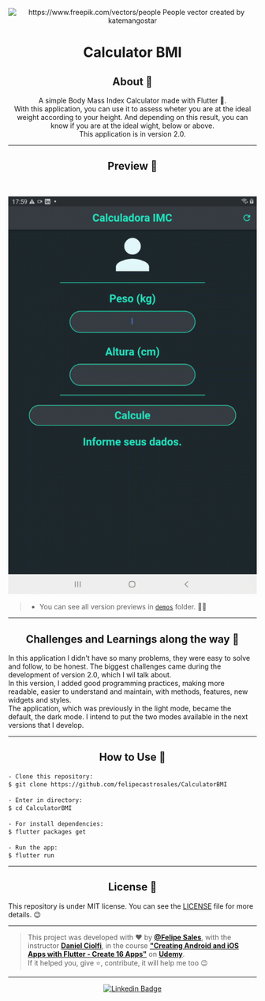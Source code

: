 <p align="center">
      <img src="https://user-images.githubusercontent.com/59374587/91995303-06f0f080-ed0e-11ea-8507-55001063c85e.png" width="30%" alt="https://www.freepik.com/vectors/people People vector created by katemangostar"/>
   </p>

   <h1 align="center">Calculator BMI</h1>

   <h2 align="center">About 📖</h2>
   
   <p align="center">
      A simple Body Mass Index Calculator made with Flutter 💙. <br>
      With this application, you can use it to assess wheter you are at the ideal weight according to your height. And depending on this result, you can know if you are at the ideal wight, below or above.<br>
      This application is in version 2.0.
   </p>

---

   <h2 align="center">Preview 📱</h2><br>

   <p align="center">
   <img src="https://github.com/felipecastrosales/CalculatorBMI/blob/master/demos/version2.gif">
   </p>

   > * You can see all version previews in [`demos`](https://github.com/felipecastrosales/CalculatorBMI/blob/master/demos) folder. 🧐📂

---

 <h2 align="center">
   Challenges and Learnings along the way 🤯
   </h2>

   In this application I didn't have so many problems, they were easy to solve and follow, to be honest. The biggest challenges came during the development of version 2.0, which I wil talk about.<br>
   In this version, I added good programming practices, making more readable, easier to understand and maintain, with methods, features, new widgets and styles.<br>
   The application, which was previously in the light mode, became the default, the dark mode. I intend to put the two modes available in the next versions that I develop.

---

   <h2 align="center">How to Use 🤔</h2>

   ```   
   - Clone this repository:
   $ git clone https://github.com/felipecastrosales/CalculatorBMI

   - Enter in directory:
   $ cd CalculatorBMI

   - For install dependencies:
   $ flutter packages get

   - Run the app: 
   $ flutter run
   ```

---

   <h2 align="center">License 📝</h2>

   This repository is under MIT license. You can see the [LICENSE](https://github.com/felipecastrosales/CalculatorBMI/blob/master/LICENSE) file for more details. 😉

   ---

   >This project was developed with ❤️ by **[@Felipe Sales](https://www.linkedin.com/in/felipecastrosales/)**, with the instructor **[Daniel Ciolfi](https://linkedin.com/in/danielciolfi)**, in the course  **["Creating Android and iOS Apps with Flutter - Create 16 Apps"](https://www.udemy.com/course/curso-completo-flutter-app-android-ios)** on **[Udemy](https://www.udemy.com/)**.<br>
   If it helped you, give ⭐, contribute, it will help me too 😉

---

   <div align="center">

   [![Linkedin Badge](https://img.shields.io/badge/-Felipe%20Sales-292929?style=flat-square&logo=Linkedin&logoColor=white&link=https://www.linkedin.com/in/felipecastrosales/)](https://www.linkedin.com/in/felipecastrosales/)

   </div>
